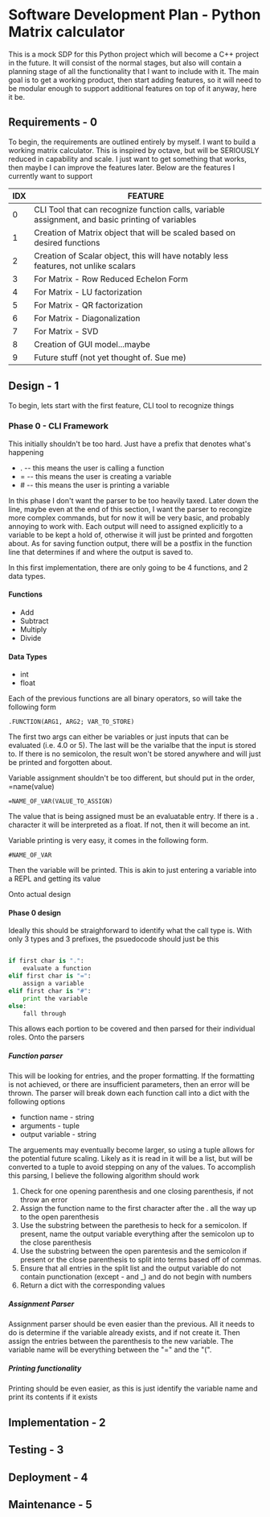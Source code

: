 
# Software Development Plan - Python Matrix calculator

This is a mock SDP for this Python project which will become a C++ project in the future. It will consist of the normal stages, but also will contain a planning stage of all the functionality that I want to include with it. The main goal is to get a working product, then start adding features, so it will need to be modular enough to support additional features on top of it anyway, here it be.

## Requirements - 0

To begin, the requirements are outlined entirely by myself. I want to build a working matrix calculator. This is inspired by octave, but will be SERIOUSLY reduced in capability and scale. I just want to get something that works, then maybe I can improve the features later. Below are the features I currently want to support

| IDX | FEATURE                                                                                          |
|-----|--------------------------------------------------------------------------------------------------|
| 0   | CLI Tool that can recognize function calls, variable assignment, and basic printing of variables |
| 1   | Creation of Matrix object that will be scaled based on desired functions                         |
| 2   | Creation of Scalar object, this will have notably less features, not unlike scalars              |
| 3   | For Matrix - Row Reduced Echelon Form                                                            |
| 4   | For Matrix - LU factorization                                                                    |
| 5   | For Matrix - QR factorization                                                                    |
| 6   | For Matrix - Diagonalization                                                                     |
| 7   | For Matrix - SVD                                                                                 |
| 8   | Creation of GUI model...maybe                                                                    |
| 9   | Future stuff (not yet thought of. Sue me)                                                        |

## Design - 1

To begin, lets start with the first feature, CLI tool to recognize things

### Phase 0 - CLI Framework

This initially shouldn't be too hard. Just have a prefix that denotes what's happening
* . -- this means the user is calling a function
* = -- this means the user is creating a variable
* \# -- this means the user is printing a variable

In this phase I don't want the parser to be too heavily taxed. Later down the line, maybe even at the end of this section, I want the parser to recongize more complex commands, but for now it will be very basic, and probably annoying to work with. Each output will need to assigned explicitly to a variable to be kept a hold of, otherwise it will just be printed and forgotten about. As for saving function output, there will be a postfix in the function line that determines if and where the output is saved to.

In this first implementation, there are only going to be 4 functions, and 2 data types. 

#### Functions
* Add
* Subtract
* Multiply
* Divide

#### Data Types
* int
* float

Each of the previous functions are all binary operators, so will take the following form

```
.FUNCTION(ARG1, ARG2; VAR_TO_STORE)
```

The first two args can either be variables or just inputs that can be evaluated (i.e. 4.0 or 5). The last will be the varialbe that the input is stored to. If there is no semicolon, the result won't be stored anywhere and will just be printed and forgotten about.

Variable assignment shouldn't be too different, but should put in the order, =name(value)

```
=NAME_OF_VAR(VALUE_TO_ASSIGN)
```

The value that is being assigned must be an evaluatable entry. If there is a . character it will be interpreted as a float. If not, then it will become an int.

Variable printing is very easy, it comes in the following form.

```
#NAME_OF_VAR
```
Then the variable will be printed. This is akin to just entering a variable into a REPL and getting its value

Onto actual design

#### Phase 0 design

Ideally this should be straighforward to identify what the call type is. With only 3 types and 3 prefixes, the psuedocode should just be this

```python

if first char is ".":
    evaluate a function
elif first char is "=":
    assign a variable
elif first char is "#":
    print the variable
else:
    fall through

```

This allows each portion to be covered and then parsed for their individual roles. Onto the parsers

##### Function parser

This will be looking for entries, and the proper formatting. If the formatting is not achieved, or there are insufficient parameters, then an error will be thrown. The parser will break down each function call into a dict with the following options

* function name - string
* arguments - tuple
* output variable - string

The arguements may eventually become larger, so using a tuple allows for the potential future scaling. Likely as it is read in it will be a list, but will be converted to a tuple to avoid stepping on any of the values. To accomplish this parsing, I believe the following algorithm should work

1. Check for one opening parenthesis and one closing parenthesis, if not throw an error
2. Assign the function name to the first character after the . all the way up to the open parenthesis
3. Use the substring between the parethesis to heck for a semicolon. If present, name the output variable everything after the semicolon up to the close parenthesis
4. Use the substring between the open parentesis and the semicolon if present or the close parenthesis to split into terms based off of commas.
5. Ensure that all entries in the split list and the output variable do not contain punctionation (except - and _) and do not begin with numbers
6. Return a dict with the corresponding values

##### Assignment Parser

Assignment parser should be even easier than the previous. All it needs to do is determine if the variable already exists, and if not create it. Then assign the entries between the parenthesis to the new variable. The variable name will be everything between the "=" and the "(".

##### Printing functionality

Printing should be even easier, as this is just identify the variable name and print its contents if it exists

## Implementation - 2

## Testing - 3

## Deployment - 4

## Maintenance - 5